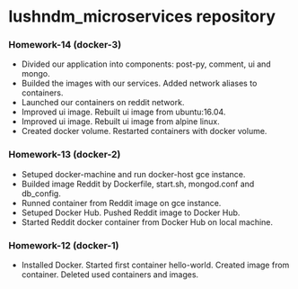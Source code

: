 # lushndm_microservices repository

### Homework-14 (docker-3)
 - Divided our application into components: post-py, comment, ui and mongo.
 - Builded the images with our services. Added network aliases to containers.
 - Launched our containers on reddit network.
 - Improved ui image. Rebuilt ui image from ubuntu:16.04.
 - Improved ui image. Rebuilt ui image from alpine linux.
 - Created docker volume. Restarted containers with docker volume.

### Homework-13 (docker-2)
 - Setuped docker-machine and run docker-host gce instance.
 - Builded image Reddit by Dockerfile, start.sh, mongod.conf and db_config.
 - Runned container from Reddit image on gce instance.
 - Setuped Docker Hub. Pushed Reddit image to Docker Hub.
 - Started Reddit docker container from Docker Hub on local machine.

### Homework-12 (docker-1)
 - Installed Docker. Started first container hello-world. Created image from container. Deleted used containers and images.

